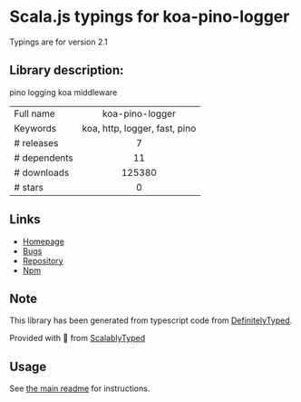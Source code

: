 
# Scala.js typings for koa-pino-logger

Typings are for version 2.1

## Library description:
pino logging koa middleware

|                    |                 |
| ------------------ | :-------------: |
| Full name          | koa-pino-logger |
| Keywords           | koa, http, logger, fast, pino |
| # releases         | 7 |
| # dependents       | 11 |
| # downloads        | 125380 |
| # stars            | 0 |

## Links
- [Homepage](https://github.com/davidmarkclements/koa-pino-logger#readme)
- [Bugs](https://github.com/davidmarkclements/koa-pino-logger/issues)
- [Repository](https://github.com/davidmarkclements/koa-pino-logger)
- [Npm](https://www.npmjs.com/package/koa-pino-logger)
    


## Note
This library has been generated from typescript code from [DefinitelyTyped](https://definitelytyped.org).

Provided with :purple_heart: from [ScalablyTyped](https://github.com/oyvindberg/ScalablyTyped)

## Usage
See [the main readme](../../readme.md) for instructions.


